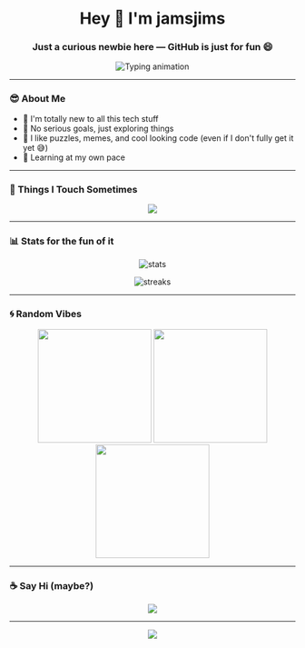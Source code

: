 <h1 align="center">Hey 👋 I'm jamsjims</h1>
<h3 align="center">Just a curious newbie here — GitHub is just for fun 😄</h3>

<p align="center">
  <img src="https://readme-typing-svg.demolab.com?font=Fira+Code&pause=1000&center=true&vCenter=true&multiline=true&width=500&lines=🌱+Still+learning+everything!;💡+Messing+around+with+random+projects;🎮+Mostly+having+fun+here" alt="Typing animation" />
</p>

---

### 😎 About Me

- 🔰 I'm totally new to all this tech stuff  
- 🎯 No serious goals, just exploring things  
- 🧩 I like puzzles, memes, and cool looking code (even if I don't fully get it yet 😅)  
- 🧠 Learning at my own pace

---

### 🧰 Things I Touch Sometimes
<p align="center">
  <img src="https://skillicons.dev/icons?i=html,css,js,python,nodejs,github" />
</p>

---

### 📊 Stats for the fun of it
<p align="center">
  <img src="https://github-readme-stats.vercel.app/api?username=jamsjims&show_icons=true&theme=radical" alt="stats" />
</p>

<p align="center">
  <img src="https://github-readme-streak-stats.herokuapp.com/?user=jamsjims&theme=radical" alt="streaks" />
</p>

---

### 🌀 Random Vibes

<p align="center">
  <img src="https://media.giphy.com/media/v1.Y2lkPTc5MGI3NjExNzZnbnA1dW5xam95NDF2eDN2eXR6ZTIybzYzZTBmeXc0MGt2Z2R2MiZlcD12MV9naWZzX3NlYXJjaCZjdD1n/du3J3cXyzhj75IOgvA/giphy.gif" width="200" />
  <img src="https://media.giphy.com/media/v1.Y2lkPTc5MGI3NjExdDhsNWlhcmFqc2R4ZzdvM3c1Z2hrZTR2ODFubzA1aTRjcnZub2hieCZlcD12MV9naWZzX3NlYXJjaCZjdD1n/l3q2K5jinAlChoCLS/giphy.gif" width="200" />
  <img src="https://media.giphy.com/media/v1.Y2lkPTc5MGI3NjExNTZ4bzUxcTRrbnhiZWhpMWU0eGQ4NnQ2OHQxd2RkNHBjY2dnOXVjZCZlcD12MV9naWZzX3NlYXJjaCZjdD1n/3oKIPwoeGErMmaI43C/giphy.gif" width="200" />
</p>

---

### ☕ Say Hi (maybe?)
<p align="center">
  <a href="https://t.me/yourusername" target="_blank">
    <img src="https://img.shields.io/badge/Telegram-Contact-blue?style=for-the-badge&logo=telegram" />
  </a>
</p>

---

<p align="center">
  <img src="https://capsule-render.vercel.app/api?type=waving&color=gradient&height=100&section=footer"/>
</p>
